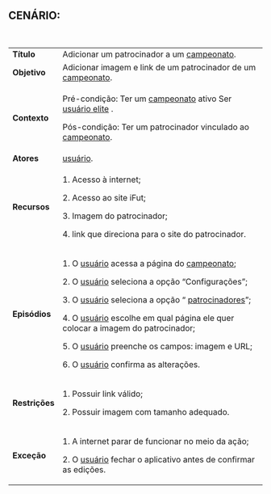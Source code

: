 ## CENÁRIO:
<br>

<table class="table table-striped border">
    <tr>
        <td>
            <b>Título</b>
        </td>
        <td>
            Adicionar um patrocinador a um <a href="../../lexico/#campeonato">campeonato</a>.
        </td>
    </tr>
    <tr>
        <td>
            <b>Objetivo</b>
        </td>
        <td>
            Adicionar imagem e link de um patrocinador de um <a href="../../lexico/#campeonato">campeonato</a>.
        </td>
    </tr>
    <tr>
        <td>
            <b>Contexto</b>
        </td>
        <td>
            <p>Pré-condição: Ter um <a href="../../lexico/#campeonato">campeonato</a> ativo
            Ser  <a href="../../lexico/#usuario-elite">usuário elite</a> .</p>
            <p>Pós-condição: Ter um patrocinador vinculado ao <a href="../../lexico/#campeonato">campeonato</a>.</p>
        </td>
    </tr>
    <tr>
        <td>
            <b>Atores</b>
        </td>
        <td>
             <a href="../../lexico/#usuario">usuário</a>.
        </td>
    </tr>
    <tr>
        <td>
            <b>Recursos</b>
        </td>
        <td>
            <p>1. Acesso à internet;</p>
            <p>2. Acesso ao site iFut;</p>
            <p>3. Imagem do patrocinador;</p>
            <p>4. link que direciona para o site do patrocinador.</p>
        </td>
    </tr>
    <tr>
        <td>
            <b>Episódios</b>
        </td>
        <td>
            <p>1. O  <a href="../../lexico/#usuario">usuário</a> acessa a página do <a href="../../lexico/#campeonato">campeonato</a>;</p>
            <p>2. O  <a href="../../lexico/#usuario">usuário</a> seleciona a opção “Configurações”;</p>
            <p>3. O  <a href="../../lexico/#usuario">usuário</a> seleciona a opção “ <a href="../../lexico/#patrocinadores">patrocinadores</a>”;</p>
            <p>4. O  <a href="../../lexico/#usuario">usuário</a> escolhe em qual página ele quer colocar a imagem do patrocinador;</p>
            <p>5. O  <a href="../../lexico/#usuario">usuário</a> preenche os campos: imagem e URL;</p>
            <p>6. O  <a href="../../lexico/#usuario">usuário</a> confirma as alterações.</p>
        </td>
    </tr>
    <tr>
        <td>
            <b>Restrições</b>
        </td>
        <td>
            <p> 1. Possuir link válido;</p>
            <p> 2. Possuir imagem com tamanho adequado.</p>
        </td>
    </tr>
    <tr>
        <td>
            <b>Exceção</b>
        </td>
        <td>
            <p>1. A internet parar de funcionar no meio da ação;</p>
            <p>2. O  <a href="../../lexico/#usuario">usuário</a> fechar o aplicativo antes de confirmar as edições.</p>
        </td>
    </tr>
</table>